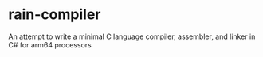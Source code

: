 # rain-compiler
An attempt to write a minimal C language compiler, assembler, and linker in C# for arm64 processors
